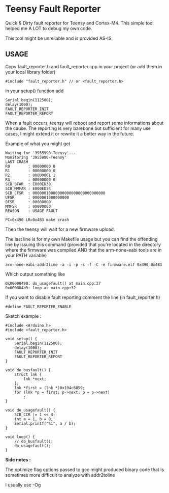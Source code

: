 Teensy Fault Reporter
=====================

Quick & Dirty fault reporter for Teensy and Cortex-M4. This simple tool helped me A LOT to debug my own code.

This tool might be unreliable and is provided AS-IS.

USAGE
-----

Copy fault_reporter.h and fault_reporter.cpp in your project (or add them in your local library folder)

```
#include "fault_reporter.h" // or <fault_reporter.h>
```

in your setup() function add

```
Serial.begin(112500);
delay(1000);
FAULT_REPORTER_INIT
FAULT_REPORTER_REPORT
```

When a fault occurs, teensy will reboot and report some informations about the cause.
The reporting is very barebone but sufficient for many use cases, I might extend it or rewrite it a better way in the future.

Example of what you might get

```
Waiting for '3955990-Teensy'...
Monitoring '3955990-Teensy'
LAST CRASH
R0        : 00000000 0
R1        : 00000000 0
R2        : 00000001 1
R3        : 00000000 0
SCB_BFAR  : E000ED38
SCB_MMFAR : E000ED34
SCB_CFSR  : 00000010000000000000000000000000
UFSR      : 0000001000000000
BFSR      : 00000000
MMFSR     : 00000000
REASON    : USAGE FAULT

PC=0x490 LR=0x4B3 make crash
```

Then the teensy will wait for a new firmware upload.

The last line is for my own Makefile usage but you can find the offending line by issuing this command (provided that you're located in the directory where the firmware was compiled AND that the arm-none-eabi tools are in your PATH variable)

```
arm-none-eabi-addr2line -a -i -p -s -f -C -e firmware.elf 0x490 0x4B3
```

Which output something like

```
0x00000490: do_usagefault() at main.cpp:27
0x000004b3: loop at main.cpp:32
```

If you want to disable fault reporting comment the line (in fault_reporter.h)

```
#define FAULT_REPORTER_ENABLE
```

Sketch example :

```
#include <Arduino.h>
#include <fault_reporter.h>

void setup() {
    Serial.begin(112500);
    delay(1000);
    FAULT_REPORTER_INIT
    FAULT_REPORTER_REPORT
}

void do_busfault() {
    struct lnk {
        lnk *next;
    };
    lnk *first = (lnk *)0x194c6059;
    for (lnk *p = first; p->next; p = p->next)
        ;
}

void do_usagefault() {
    SCB_CCR |= 1 << 4;
    int a = 1, b = 0;
    Serial.printf("%i", a / b);
}

void loop() {
    // do_busfault();
    do_usagefault();
}

```

**Side notes :**

The optimize flag options passed to gcc might produced binary code that is sometimes more difficult to analyze with addr2toline

I usually use -Og